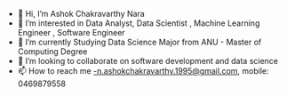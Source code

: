 - 👋 Hi, I’m Ashok Chakravarthy Nara
- 👀 I’m interested in Data Analyst, Data Scientist , Machine Learning Engineer , Software Engineer
- 🌱 I’m currently Studying Data Science Major from ANU - Master of Computing Degree
- 💞️ I’m looking to collaborate on software development and data science
- 📫 How to reach me -n.ashokchakravarthy.1995@gmail.com, mobile: 0469879558

<!---
ashok180895/ashok180895 is a ✨ special ✨ repository because its `README.md` (this file) appears on your GitHub profile.
You can click the Preview link to take a look at your changes.
--->
